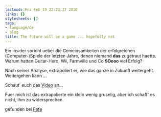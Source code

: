 ```yaml
---
lastmod: Fri Feb 19 22:23:37 2010
links: {}
stylesheets: []
tags:
- language/de
- blog
title: The future will be a game ... hopefully not
---
```



Ein insider spricht ueber die Gemeinsamkeiten der erfolgreichen (Computer-)Spiele der letzten Jahre, denen niemand **das** zugetraut haette. Warum hatten Guitar-Hero, Wii, Farmville und Co **SOooo** viel Erfolg?

Nach seiner Analyse, extrapoliert er, wie das ganze in Zukunft weitergeht. Weitergehen kann ...

Schaut' euch das [Video](http://g4tv.com/thefeed/blog/post/702668/DICE-2010-Video-Design-Outside-The-Box.html) an... 

Fuer mich ist das extrapolierte ein klein wenig gruselig, aber ich schaff' es nicht, ihm zu widersprechen.

gefunden bei [Fefe](http://blog.fefe.de/?ts=b58032ec)


